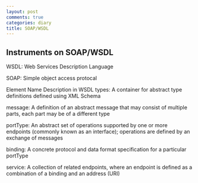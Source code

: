 ```yaml
---
layout: post
comments: true
categories: diary
title: SOAP/WSDL
---
```

## Instruments on SOAP/WSDL
WSDL: Web Services Description Language

SOAP: Simple object access protocal

Element Name	Description in WSDL
types:	A container for abstract type definitions defined using XML Schema

message:	A definition of an abstract message that may consist of multiple parts, each part may be of a different type

portType:	An abstract set of operations supported by one or more endpoints (commonly known as an interface); operations are defined by an exchange of messages

binding:	A concrete protocol and data format specification for a particular portType

service:	A collection of related endpoints, where an endpoint is defined as a combination of a binding and an address (URI)
